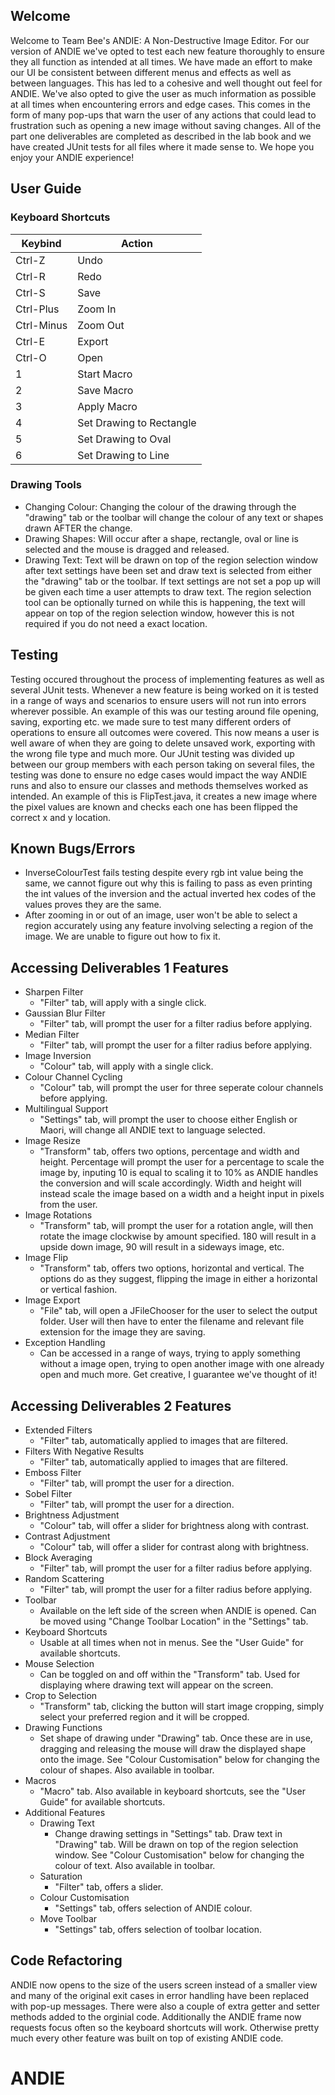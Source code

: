 ## Welcome

Welcome to Team Bee's ANDIE: A Non-Destructive Image Editor. For our version of ANDIE we've opted to test each new feature thoroughly to ensure they all function as intended at all times. We have made an effort to make our UI be consistent between different menus and effects as well as between languages. This has led to a cohesive and well thought out feel for ANDIE. We've also opted to give the user as much information as possible at all times when encountering errors and edge cases. This comes in the form of many pop-ups that warn the user of any actions that could lead to frustration such as opening a new image without saving changes. All of the part one deliverables are completed as described in the lab book and we have created JUnit tests for all files where it made sense to. We hope you enjoy your ANDIE experience!

## User Guide
### Keyboard Shortcuts
| Keybind    | Action                   |
| ---------- | ------------------------ |
| Ctrl-Z     | Undo                     |
| Ctrl-R     | Redo                     |
| Ctrl-S     | Save                     |
| Ctrl-Plus  | Zoom In                  |
| Ctrl-Minus | Zoom Out                 |
| Ctrl-E     | Export                   |
| Ctrl-O     | Open                     |
| 1          | Start Macro              |
| 2          | Save Macro               |
| 3          | Apply Macro              |
| 4          | Set Drawing to Rectangle |
| 5          | Set Drawing to Oval      |
| 6          | Set Drawing to Line      |

### Drawing Tools
* Changing Colour: Changing the colour of the drawing through the "drawing" tab or the toolbar will change the colour of any text or shapes drawn AFTER the change.  
* Drawing Shapes: Will occur after a shape, rectangle, oval or line is selected and the mouse is dragged and released.
* Drawing Text: Text will be drawn on top of the region selection window after text settings have been set and draw text is selected from either the "drawing" tab or the toolbar. If text settings are not set a pop up will be given each time a user attempts to draw text. The region selection tool can be optionally turned on while this is happening, the text will appear on top of the region selection window, however this is not required if you do not need a exact location.

## Testing
Testing occured throughout the process of implementing features as well as several JUnit tests. Whenever a new feature is being worked on it is tested in a range of ways and scenarios to ensure users will not run into errors wherever possible. An example of this was our testing around file opening, saving, exporting etc. we made sure to test many different orders of operations to ensure all outcomes were covered. This now means a user is well aware of when they are going to delete unsaved work, exporting with the wrong file type and much more. Our JUnit testing was divided up between our group members with each person taking on several files, the testing was done to ensure no edge cases would impact the way ANDIE runs and also to ensure our classes and methods themselves worked as intended. An example of this is FlipTest.java, it creates a new image where the pixel values are known and checks each one has been flipped the correct x and y location.

## Known Bugs/Errors
* InverseColourTest fails testing despite every rgb int value being the same, we cannot figure out why this is failing to pass as even printing the int values of the inversion and the actual inverted hex codes of the values proves they are the same.
* After zooming in or out of an image, user won't be able to select a region accurately using any feature involving selecting a region of the image. We are unable to figure out how to fix it.

## Accessing Deliverables 1 Features
* Sharpen Filter
  * "Filter" tab, will apply with a single click.
* Gaussian Blur Filter
  * "Filter" tab, will prompt the user for a filter radius before applying.
* Median Filter
  * "Filter" tab, will prompt the user for a filter radius before applying.
* Image Inversion
  * "Colour" tab, will apply with a single click.
* Colour Channel Cycling
  * "Colour" tab, will prompt the user for three seperate colour channels before applying.
* Multilingual Support
  * "Settings" tab, will prompt the user to choose either English or Maori, will change all ANDIE text to language selected.
* Image Resize
  * "Transform" tab, offers two options, percentage and width and height. Percentage will prompt the user for a percentage to scale the image by, inputing 10 is equal to scaling it to 10% as ANDIE handles the conversion and will scale accordingly. Width and height will instead scale the image based on a width and a height input in pixels from the user.
* Image Rotations
  * "Transform" tab, will prompt the user for a rotation angle, will then rotate the image clockwise by amount specified. 180 will result in a upside down image, 90 will result in a sideways image, etc.
* Image Flip
  * "Transform" tab, offers two options, horizontal and vertical. The options do as they suggest, flipping the image in either a horizontal or vertical fashion.
* Image Export
  * "File" tab, will open a JFileChooser for the user to select the output folder. User will then have to enter the filename and relevant file extension for the image they are saving.
* Exception Handling
  * Can be accessed in a range of ways, trying to apply something without a image open, trying to open another image with one already open and much more. Get creative, I guarantee we've thought of it! 

## Accessing Deliverables 2 Features
* Extended Filters
  * "Filter" tab, automatically applied to images that are filtered.
* Filters With Negative Results
  * "Filter" tab, automatically applied to images that are filtered.
* Emboss Filter
  * "Filter" tab, will prompt the user for a direction.
* Sobel Filter
  * "Filter" tab, will prompt the user for a direction.
* Brightness Adjustment
  * "Colour" tab, will offer a slider for brightness along with contrast.
* Contrast Adjustment
  * "Colour" tab, will offer a slider for contrast along with brightness.
* Block Averaging
  * "Filter" tab, will prompt the user for a filter radius before applying.
* Random Scattering
  * "Filter" tab, will prompt the user for a filter radius before applying.
* Toolbar
  * Available on the left side of the screen when ANDIE is opened. Can be moved using "Change Toolbar Location" in the "Settings" tab.
* Keyboard Shortcuts
  * Usable at all times when not in menus. See the "User Guide" for available shortcuts.
* Mouse Selection
  * Can be toggled on and off within the "Transform" tab. Used for displaying where drawing text will appear on the screen.
* Crop to Selection
  * "Transform" tab, clicking the button will start image cropping, simply select your preferred region and it will be cropped. 
* Drawing Functions
  * Set shape of drawing under "Drawing" tab. Once these are in use, dragging and releasing the mouse will draw the displayed shape onto the image. See "Colour Customisation" below for changing the colour of shapes. Also available in toolbar.
* Macros
  * "Macro" tab. Also available in keyboard shortcuts, see the "User Guide" for available shortcuts.
* Additional Features
  * Drawing Text
    * Change drawing settings in "Settings" tab. Draw text in "Drawing" tab. Will be drawn on top of the region selection window. See "Colour Customisation" below for changing the colour of text. Also available in toolbar.
  * Saturation
    * "Filter" tab, offers a slider.
  * Colour Customisation
    * "Settings" tab, offers selection of ANDIE colour.
  * Move Toolbar
    * "Settings" tab, offers selection of toolbar location.

## Code Refactoring
ANDIE now opens to the size of the users screen instead of a smaller view and many of the original exit cases in error handling have been replaced with pop-up messages. There were also a couple of extra getter and setter methods added to the orginial code. Additionally the ANDIE frame now requests focus often so the keyboard shortcuts will work. Otherwise pretty much every other feature was built on top of existing ANDIE code.
# ANDIE
